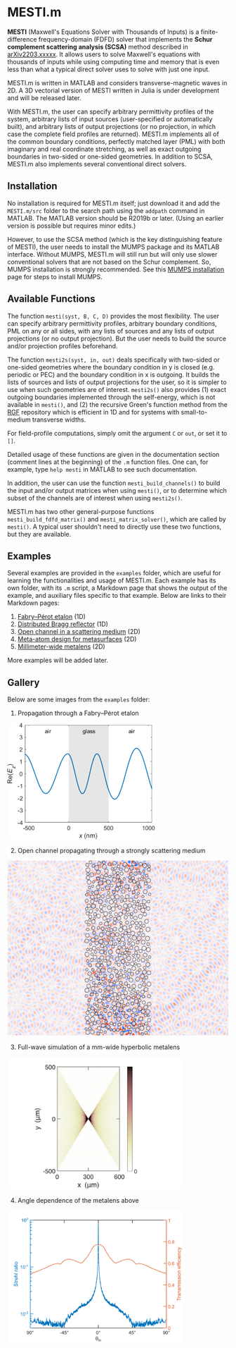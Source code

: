 # MESTI.m

**MESTI** (Maxwell's Equations Solver with Thousands of Inputs) is a finite-difference frequency-domain (FDFD) solver that implements the **Schur complement scattering analysis (SCSA)** method described in [arXiv2203.xxxxx](https://arxiv.org/abs/2203.xxxxx). It allows users to solve Maxwell's equations with thousands of inputs while using computing time and memory that is even less than what a typical direct solver uses to solve with just one input.

MESTI.m is written in MATLAB and considers transverse-magnetic waves in 2D. A 3D vectorial version of MESTI written in Julia is under development and will be released later.  

With MESTI.m, the user can specify arbitrary permittivity profiles of the system, arbitrary lists of input sources (user-specified or automatically built), and arbitrary lists of output projections (or no projection, in which case the complete field profiles are returned). MESTI.m implements all of the common boundary conditions, perfectly matched layer (PML) with both imaginary and real coordinate stretching, as well as exact outgoing boundaries in two-sided or one-sided geometries. In addition to SCSA, MESTI.m also implements several conventional direct solvers.

## Installation

No installation is required for MESTI.m itself; just download it and add the <code>MESTI.m/src</code> folder to the search path using the <code>addpath</code> command in MATLAB. The MATLAB version should be R2019b or later. (Using an earlier version is possible but requires minor edits.)

However, to use the SCSA method (which is the key distinguishing feature of MESTI), the user needs to install the MUMPS package and its MATLAB interface. Without MUMPS, MESTI.m will still run but will only use slower conventional solvers that are not based on the Schur complement. So, MUMPS installation is strongly recommended.  See this [MUMPS installation](./mumps/README.md) page for steps to install MUMPS.

## Available Functions 

The function <code>mesti(syst, B, C, D)</code> provides the most flexibility. The user can specify arbitrary permittivity profiles, arbitrary boundary conditions, PML on any or all sides, with any lists of sources and any lists of output projections (or no output projection). But the user needs to build the source and/or projection profiles beforehand.

The function <code>mesti2s(syst, in, out)</code> deals specifically with two-sided or one-sided geometries where the boundary condition in y is closed (e.g. periodic or PEC)  and the boundary condition in x is outgoing. It builds the lists of sources and lists of output projections for the user, so it is simpler to use when such geometries are of interest. <code>mesti2s()</code> also provides (1) exact outgoing boundaries implemented through the self-energy, which is not available in <code>mesti()</code>, and (2) the recursive Green's function method from the [RGF](https://github.com/chiaweihsu/RGF) repository which is efficient in 1D and for systems with small-to-medium transverse widths. 

For field-profile computations, simply omit the argument <code>C</code> or  <code>out</code>, or set it to <code>[]</code>.

Detailed usage of these functions are given in the documentation section (comment lines at the beginning) of the <code>.m</code> function files. One can, for example, type <code>help mesti</code> in MATLAB to see such documentation.

In addition, the user can use the function <code>mesti_build_channels()</code> to build the input and/or output matrices when using <code>mesti()</code>, or to determine which subset of the channels are of interest when using <code>mesti2s()</code>.

MESTI.m has two other general-purpose functions <code>mesti_build_fdfd_matrix()</code> and <code>mesti_matrix_solver()</code>, which are called by <code>mesti()</code>. A typical user shouldn't need to directly use these two functions, but they are available.

## Examples

Several examples are provided in the <code>examples</code> folder, which are useful for learning the functionalities and usage of MESTI.m. Each example has its own folder, with its <code>.m</code> script, a Markdown page that shows the output of the example, and auxiliary files specific to that example. Below are links to their Markdown pages:

1. [Fabry–Pérot etalon](./examples/1d_fabry_perot/fabry_perot.md) (1D)
2. [Distributed Bragg reflector](./examples/1d_distributed_bragg_reflector/distributed_bragg_reflector.md) (1D)
3. [Open channel in a scattering medium](./examples/2d_open_channel_through_disorder/open_channel_through_disorder.md) (2D)
4. [Meta-atom design for metasurfaces](./examples/2d_meta_atom_design/meta_atom_design.md) (2D)
6. [Millimeter-wide metalens](./examples/2d_metalens_full/metalens_full.md) (2D)

More examples will be added later.

## Gallery
Below are some images from the <code>examples</code> folder:

1. Propagation through a Fabry–Pérot etalon
<img src="./examples/1d_fabry_perot/fabry_perot_field_profile.gif" width="336" height="264"> 

2. Open channel propagating through a strongly scattering medium
<img src="./examples/2d_open_channel_through_disorder/disorder_open_channel.gif" width="530" height="398"> 

3. Full-wave simulation of a mm-wide hyperbolic metalens 
<img src="./examples/2d_metalens_full/metalens_intensity_profile_0_degree.png" width="400" height="300"> 

4. Angle dependence of the metalens above
<img src="./examples/2d_metalens_full/metalens_Strehl_ratio_and_transmission_eff.png" width="400" height="300"> 
